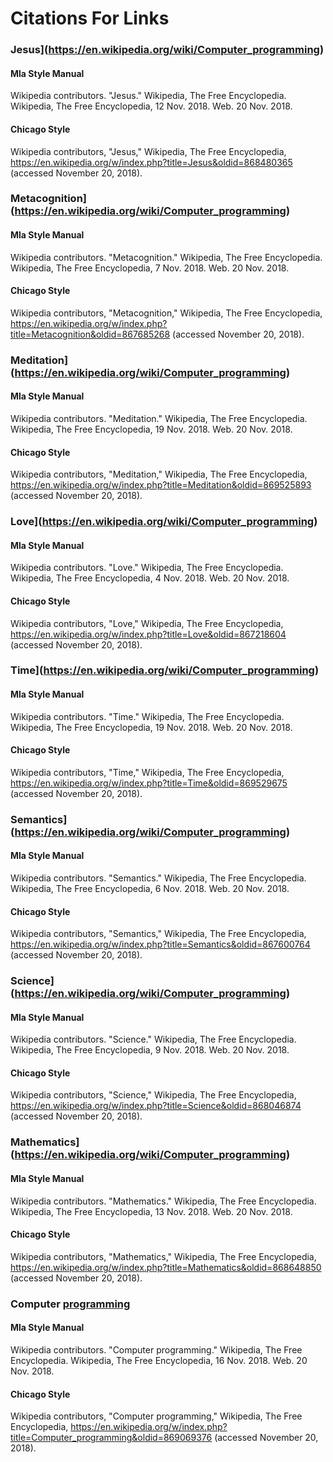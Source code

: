 # Citations For Links

### Jesus](https://en.wikipedia.org/wiki/Computer_programming)
#### Mla Style Manual
Wikipedia contributors. "Jesus." Wikipedia, The Free Encyclopedia. Wikipedia, The Free Encyclopedia, 12 Nov. 2018. Web. 20 Nov. 2018.

#### Chicago Style
Wikipedia contributors, "Jesus,"  Wikipedia, The Free Encyclopedia, https://en.wikipedia.org/w/index.php?title=Jesus&oldid=868480365 (accessed November 20, 2018).


### Metacognition](https://en.wikipedia.org/wiki/Computer_programming)
#### Mla Style Manual
Wikipedia contributors. "Metacognition." Wikipedia, The Free Encyclopedia. Wikipedia, The Free Encyclopedia, 7 Nov. 2018. Web. 20 Nov. 2018.

#### Chicago Style
Wikipedia contributors, "Metacognition,"  Wikipedia, The Free Encyclopedia, https://en.wikipedia.org/w/index.php?title=Metacognition&oldid=867685268 (accessed November 20, 2018).


### Meditation](https://en.wikipedia.org/wiki/Computer_programming)
#### Mla Style Manual
Wikipedia contributors. "Meditation." Wikipedia, The Free Encyclopedia. Wikipedia, The Free Encyclopedia, 19 Nov. 2018. Web. 20 Nov. 2018.

#### Chicago Style
Wikipedia contributors, "Meditation,"  Wikipedia, The Free Encyclopedia, https://en.wikipedia.org/w/index.php?title=Meditation&oldid=869525893 (accessed November 20, 2018).


### Love](https://en.wikipedia.org/wiki/Computer_programming)
#### Mla Style Manual
Wikipedia contributors. "Love." Wikipedia, The Free Encyclopedia. Wikipedia, The Free Encyclopedia, 4 Nov. 2018. Web. 20 Nov. 2018.

#### Chicago Style
Wikipedia contributors, "Love,"  Wikipedia, The Free Encyclopedia, https://en.wikipedia.org/w/index.php?title=Love&oldid=867218604 (accessed November 20, 2018).


### Time](https://en.wikipedia.org/wiki/Computer_programming)
#### Mla Style Manual
Wikipedia contributors. "Time." Wikipedia, The Free Encyclopedia. Wikipedia, The Free Encyclopedia, 19 Nov. 2018. Web. 20 Nov. 2018.

#### Chicago Style
Wikipedia contributors, "Time,"  Wikipedia, The Free Encyclopedia, https://en.wikipedia.org/w/index.php?title=Time&oldid=869529675 (accessed November 20, 2018).


### Semantics](https://en.wikipedia.org/wiki/Computer_programming)
#### Mla Style Manual
Wikipedia contributors. "Semantics." Wikipedia, The Free Encyclopedia. Wikipedia, The Free Encyclopedia, 6 Nov. 2018. Web. 20 Nov. 2018.

#### Chicago Style
Wikipedia contributors, "Semantics,"  Wikipedia, The Free Encyclopedia, https://en.wikipedia.org/w/index.php?title=Semantics&oldid=867600764 (accessed November 20, 2018).


### Science](https://en.wikipedia.org/wiki/Computer_programming)
#### Mla Style Manual
Wikipedia contributors. "Science." Wikipedia, The Free Encyclopedia. Wikipedia, The Free Encyclopedia, 9 Nov. 2018. Web. 20 Nov. 2018.

#### Chicago Style
Wikipedia contributors, "Science,"  Wikipedia, The Free Encyclopedia, https://en.wikipedia.org/w/index.php?title=Science&oldid=868046874 (accessed November 20, 2018).


### Mathematics](https://en.wikipedia.org/wiki/Computer_programming)
#### Mla Style Manual
Wikipedia contributors. "Mathematics." Wikipedia, The Free Encyclopedia. Wikipedia, The Free Encyclopedia, 13 Nov. 2018. Web. 20 Nov. 2018.

#### Chicago Style
Wikipedia contributors, "Mathematics,"  Wikipedia, The Free Encyclopedia, https://en.wikipedia.org/w/index.php?title=Mathematics&oldid=868648850 (accessed November 20, 2018).


### Computer [programming](https://en.wikipedia.org/wiki/Computer_programming)
#### Mla Style Manual
Wikipedia contributors. "Computer programming." Wikipedia, The Free Encyclopedia. Wikipedia, The Free Encyclopedia, 16 Nov. 2018. Web. 20 Nov. 2018.

#### Chicago Style
Wikipedia contributors, "Computer programming,"  Wikipedia, The Free Encyclopedia, https://en.wikipedia.org/w/index.php?title=Computer_programming&oldid=869069376 (accessed November 20, 2018).


